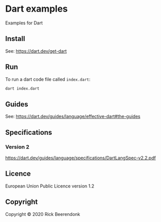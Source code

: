 # Dart examples

Examples for Dart

## Install

See: https://dart.dev/get-dart

## Run

To run a dart code file called `index.dart`:

```bash
dart index.dart
```

## Guides

See: https://dart.dev/guides/language/effective-dart#the-guides

## Specifications

### Version 2

https://dart.dev/guides/language/specifications/DartLangSpec-v2.2.pdf

## Licence

European Union Public Licence version 1.2

## Copyright

Copyright © 2020 Rick Beerendonk
